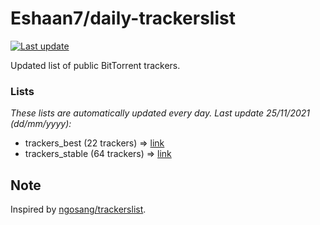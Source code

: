 
# Eshaan7/daily-trackerslist 

[![Last update](https://img.shields.io/badge/Last%20update-25/11/2021-blue.svg)](#)

Updated list of public BitTorrent trackers.

### Lists
*These lists are automatically updated every day. Last update 25/11/2021 (_dd/mm/yyyy_):*

* trackers_best (22 trackers) => [link](https://raw.githubusercontent.com/eshaan7/daily-trackerslist/master/trackers_best.txt)
* trackers_stable (64 trackers) => [link](https://raw.githubusercontent.com/eshaan7/daily-trackerslist/master/trackers_stable.txt)

## Note

Inspired by [ngosang/trackerslist](https://github.com/ngosang/trackerslist).
